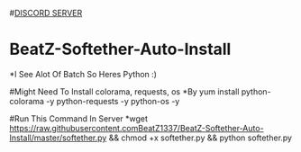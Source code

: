 #<a href="https://discord.com/invite/TTVqrYr">DISCORD SERVER</a>

# BeatZ-Softether-Auto-Install
*I See Alot Of Batch So Heres Python :)

#Might Need To Install colorama, requests, os
*By yum install python-colorama -y python-requests -y python-os -y 

#Run This Command In Server
*wget https://raw.githubusercontent.comBeatZ1337/BeatZ-Softether-Auto-Install/master/softether.py && chmod +x softether.py && python softether.py

